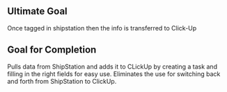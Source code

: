 ## Ultimate Goal
Once tagged in shipstation then the info is transferred to Click-Up

## Goal for Completion
Pulls data from ShipStation and adds it to CLickUp by creating a task and filling in the right fields for easy use. Eliminates the use for switching back and forth from ShipStation to ClickUp.